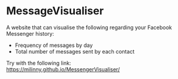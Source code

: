 # MessageVisualiser

A website that can visualise the following regarding your Facebook Messenger history:
 - Frequency of messages by day
 - Total number of messages sent by each contact
 
Try with the following link:\
https://milinny.github.io/MessengerVisualiser/
